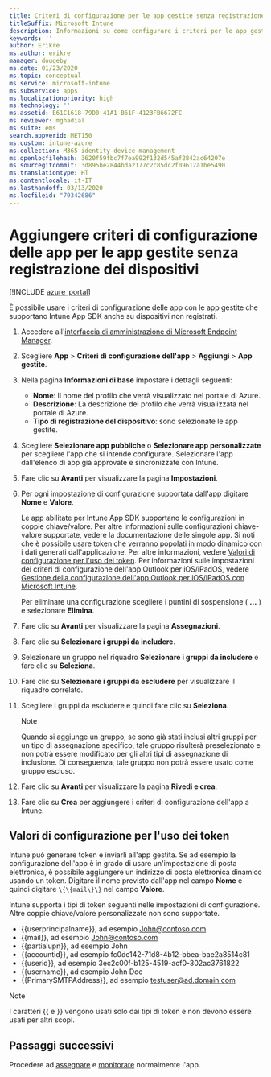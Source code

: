 ```yaml
---
title: Criteri di configurazione per le app gestite senza registrazione dei dispositivi
titleSuffix: Microsoft Intune
description: Informazioni su come configurare i criteri per le app gestite senza registrazione dei dispositivi.
keywords: ''
author: Erikre
ms.author: erikre
manager: dougeby
ms.date: 01/23/2020
ms.topic: conceptual
ms.service: microsoft-intune
ms.subservice: apps
ms.localizationpriority: high
ms.technology: ''
ms.assetid: E61C1618-79D0-41A1-B61F-4123FB6672FC
ms.reviewer: mghadial
ms.suite: ems
search.appverid: MET150
ms.custom: intune-azure
ms.collection: M365-identity-device-management
ms.openlocfilehash: 3620f59fbc7f7ea992f132d545af2842ac64207e
ms.sourcegitcommit: 3d895be2844bda2177c2c85dc2f09612a1be5490
ms.translationtype: HT
ms.contentlocale: it-IT
ms.lasthandoff: 03/13/2020
ms.locfileid: "79342686"
---
```

# <a name="add-app-configuration-policies-for-managed-apps-without-device-enrollment"></a>Aggiungere criteri di configurazione delle app per le app gestite senza registrazione dei dispositivi

[!INCLUDE [azure_portal](../includes/azure_portal.md)]

È possibile usare i criteri di configurazione delle app con le app gestite che supportano Intune App SDK anche su dispositivi non registrati. 

1. Accedere all'[interfaccia di amministrazione di Microsoft Endpoint Manager](https://go.microsoft.com/fwlink/?linkid=2109431).
2. Scegliere **App** > **Criteri di configurazione dell'app** > **Aggiungi** > **App gestite**.
3. Nella pagina **Informazioni di base** impostare i dettagli seguenti:
    - **Nome**: Il nome del profilo che verrà visualizzato nel portale di Azure.
    - **Descrizione**: La descrizione del profilo che verrà visualizzata nel portale di Azure.
    - **Tipo di registrazione del dispositivo**: sono selezionate le app gestite.
4. Scegliere **Selezionare app pubbliche** o **Selezionare app personalizzate** per scegliere l'app che si intende configurare. Selezionare l'app dall'elenco di app già approvate e sincronizzate con Intune.
5. Fare clic su **Avanti** per visualizzare la pagina **Impostazioni**.
6. Per ogni impostazione di configurazione supportata dall'app digitare **Nome** e **Valore**. 

   Le app abilitate per Intune App SDK supportano le configurazioni in coppie chiave/valore. Per altre informazioni sulle configurazioni chiave-valore supportate, vedere la documentazione delle singole app. Si noti che è possibile usare token che verranno popolati in modo dinamico con i dati generati dall'applicazione. Per altre informazioni, vedere [Valori di configurazione per l'uso dei token](app-configuration-policies-managed-app.md#configuration-values-for-using-tokens). Per informazioni sulle impostazioni dei criteri di configurazione dell'app Outlook per iOS/iPadOS, vedere [Gestione della configurazione dell'app Outlook per iOS/iPadOS con Microsoft Intune](https://technet.microsoft.com/library/mt813789(v=exchg.150).aspx).

    Per eliminare una configurazione scegliere i puntini di sospensione ( **...** ) e selezionare **Elimina**.  

7. Fare clic su **Avanti** per visualizzare la pagina **Assegnazioni**.
8. Fare clic su **Selezionare i gruppi da includere**.
9. Selezionare un gruppo nel riquadro **Selezionare i gruppi da includere** e fare clic su **Seleziona**.
10. Fare clic su **Selezionare i gruppi da escludere** per visualizzare il riquadro correlato.
11. Scegliere i gruppi da escludere e quindi fare clic su **Seleziona**.

    >[!NOTE]
    >Quando si aggiunge un gruppo, se sono già stati inclusi altri gruppi per un tipo di assegnazione specifico, tale gruppo risulterà preselezionato e non potrà essere modificato per gli altri tipi di assegnazione di inclusione. Di conseguenza, tale gruppo non potrà essere usato come gruppo escluso.

12. Fare clic su **Avanti** per visualizzare la pagina **Rivedi e crea**.
13. Fare clic su **Crea** per aggiungere i criteri di configurazione dell'app a Intune.

## <a name="configuration-values-for-using-tokens"></a>Valori di configurazione per l'uso dei token

Intune può generare token e inviarli all'app gestita. Se ad esempio la configurazione dell'app è in grado di usare un'impostazione di posta elettronica, è possibile aggiungere un indirizzo di posta elettronica dinamico usando un token. Digitare il nome previsto dall'app nel campo **Nome** e quindi digitare `\{\{mail\}\}` nel campo **Valore**.

Intune supporta i tipi di token seguenti nelle impostazioni di configurazione. Altre coppie chiave/valore personalizzate non sono supportate.

- \{\{userprincipalname\}\}, ad esempio John@contoso.com
- \{\{mail\}\}, ad esempio John@contoso.com
- \{\{partialupn\}\}, ad esempio John
- \{\{accountid\}\}, ad esempio fc0dc142-71d8-4b12-bbea-bae2a8514c81
- \{\{userid\}\}, ad esempio 3ec2c00f-b125-4519-acf0-302ac3761822
- \{\{username\}\}, ad esempio John Doe
- \{\{PrimarySMTPAddress\}\}, ad esempio testuser@ad.domain.com

> [!Note]  
> I caratteri \{\{ e \}\} vengono usati solo dai tipi di token e non devono essere usati per altri scopi.

## <a name="next-steps"></a>Passaggi successivi

Procedere ad [assegnare](apps-deploy.md) e [monitorare](apps-monitor.md) normalmente l'app.
